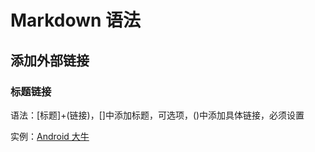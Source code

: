 # Markdown 语法

## 添加外部链接

### 标题链接

语法：[标题]+(链接)，[]中添加标题，可选项，()中添加具体链接，必须设置

实例：[Android 大牛](http://gityuan.com/)
